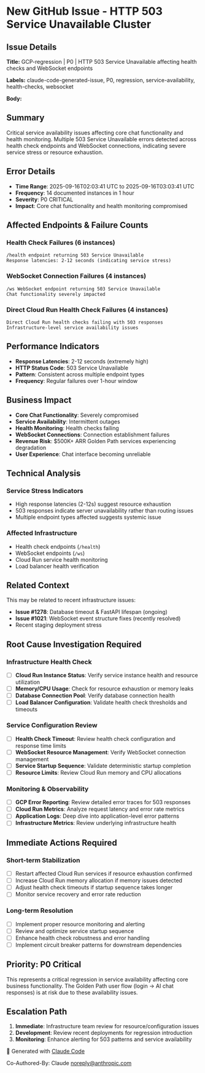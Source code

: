 # New GitHub Issue - HTTP 503 Service Unavailable Cluster

## Issue Details

**Title:** GCP-regression | P0 | HTTP 503 Service Unavailable affecting health checks and WebSocket endpoints

**Labels:** claude-code-generated-issue, P0, regression, service-availability, health-checks, websocket

**Body:**

## Summary
Critical service availability issues affecting core chat functionality and health monitoring. Multiple 503 Service Unavailable errors detected across health check endpoints and WebSocket connections, indicating severe service stress or resource exhaustion.

## Error Details
- **Time Range**: 2025-09-16T02:03:41 UTC to 2025-09-16T03:03:41 UTC
- **Frequency**: 14 documented instances in 1 hour
- **Severity**: P0 CRITICAL
- **Impact**: Core chat functionality and health monitoring compromised

## Affected Endpoints & Failure Counts

### Health Check Failures (6 instances)
```
/health endpoint returning 503 Service Unavailable
Response latencies: 2-12 seconds (indicating service stress)
```

### WebSocket Connection Failures (4 instances)
```
/ws WebSocket endpoint returning 503 Service Unavailable
Chat functionality severely impacted
```

### Direct Cloud Run Health Check Failures (4 instances)
```
Direct Cloud Run health checks failing with 503 responses
Infrastructure-level service availability issues
```

## Performance Indicators
- **Response Latencies**: 2-12 seconds (extremely high)
- **HTTP Status Code**: 503 Service Unavailable
- **Pattern**: Consistent across multiple endpoint types
- **Frequency**: Regular failures over 1-hour window

## Business Impact
- **Core Chat Functionality**: Severely compromised
- **Service Availability**: Intermittent outages
- **Health Monitoring**: Health checks failing
- **WebSocket Connections**: Connection establishment failures
- **Revenue Risk**: $500K+ ARR Golden Path services experiencing degradation
- **User Experience**: Chat interface becoming unreliable

## Technical Analysis

### Service Stress Indicators
- High response latencies (2-12s) suggest resource exhaustion
- 503 responses indicate server unavailability rather than routing issues
- Multiple endpoint types affected suggests systemic issue

### Affected Infrastructure
- Health check endpoints (`/health`)
- WebSocket endpoints (`/ws`)
- Cloud Run service health monitoring
- Load balancer health verification

## Related Context
This may be related to recent infrastructure issues:
- **Issue #1278**: Database timeout & FastAPI lifespan (ongoing)
- **Issue #1021**: WebSocket event structure fixes (recently resolved)
- Recent staging deployment stress

## Root Cause Investigation Required

### Infrastructure Health Check
- [ ] **Cloud Run Instance Status**: Verify service instance health and resource utilization
- [ ] **Memory/CPU Usage**: Check for resource exhaustion or memory leaks
- [ ] **Database Connection Pool**: Verify database connection health
- [ ] **Load Balancer Configuration**: Validate health check thresholds and timeouts

### Service Configuration Review
- [ ] **Health Check Timeout**: Review health check configuration and response time limits
- [ ] **WebSocket Resource Management**: Verify WebSocket connection management
- [ ] **Service Startup Sequence**: Validate deterministic startup completion
- [ ] **Resource Limits**: Review Cloud Run memory and CPU allocations

### Monitoring & Observability
- [ ] **GCP Error Reporting**: Review detailed error traces for 503 responses
- [ ] **Cloud Run Metrics**: Analyze request latency and error rate metrics
- [ ] **Application Logs**: Deep dive into application-level error patterns
- [ ] **Infrastructure Metrics**: Review underlying infrastructure health

## Immediate Actions Required

### Short-term Stabilization
- [ ] Restart affected Cloud Run services if resource exhaustion confirmed
- [ ] Increase Cloud Run memory allocation if memory issues detected
- [ ] Adjust health check timeouts if startup sequence takes longer
- [ ] Monitor service recovery and error rate reduction

### Long-term Resolution
- [ ] Implement proper resource monitoring and alerting
- [ ] Review and optimize service startup sequence
- [ ] Enhance health check robustness and error handling
- [ ] Implement circuit breaker patterns for downstream dependencies

## Priority: P0 Critical
This represents a critical regression in service availability affecting core business functionality. The Golden Path user flow (login → AI chat responses) is at risk due to these availability issues.

## Escalation Path
1. **Immediate**: Infrastructure team review for resource/configuration issues
2. **Development**: Review recent deployments for regression introduction
3. **Monitoring**: Enhance alerting for 503 patterns and service availability

🤖 Generated with [Claude Code](https://claude.ai/code)

Co-Authored-By: Claude <noreply@anthropic.com>